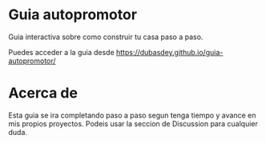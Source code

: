# Guia autopromotor

Guia interactiva sobre como construir tu casa paso a paso.

Puedes acceder a la guia desde https://dubasdey.github.io/guia-autopromotor/


# Acerca de

Esta guia se ira completando paso a paso segun tenga tiempo y avance en mis propios proyectos. Podeis usar la seccion de Discussion para cualquier duda. 

